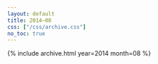 ```yaml
---
layout: default
title: 2014–08
css: ["/css/archive.css"]
no_toc: true
---
```


{% include archive.html year=2014 month=08 %}
